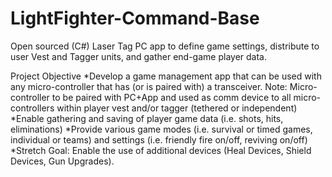 # LightFighter-Command-Base
Open sourced (C#) Laser Tag PC app to define game settings, distribute to user Vest and Tagger units, and gather end-game player data.

Project Objective
*Develop a game management app that can be used with any micro-controller that has (or is paired with) a transceiver.
 Note: Micro-controller to be paired with PC+App and used as comm device to all micro-controllers within player vest and/or tagger (tethered or independent)
*Enable gathering and saving of player game data (i.e. shots, hits, eliminations)
*Provide various game modes (i.e. survival or timed games, individual or teams) and settings (i.e. friendly fire on/off, reviving on/off)
*Stretch Goal: Enable the use of additional devices (Heal Devices, Shield Devices, Gun Upgrades).
